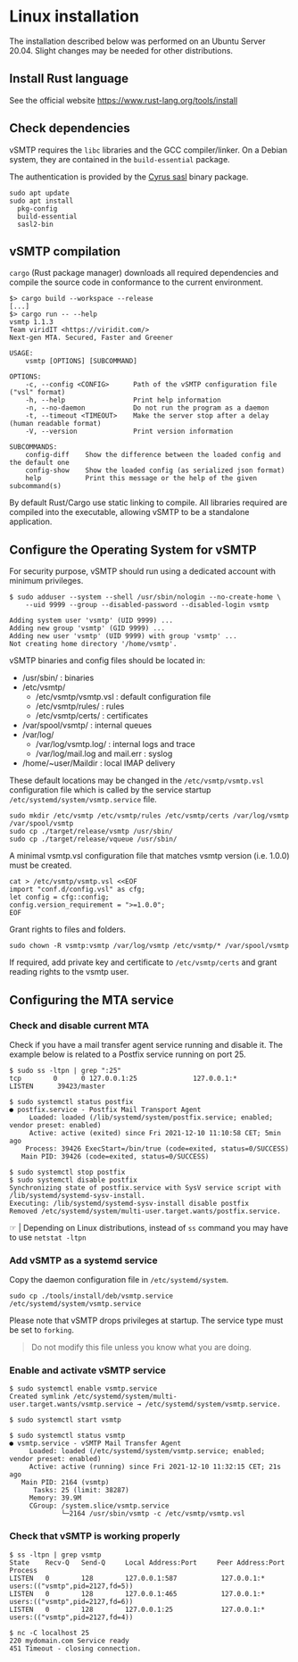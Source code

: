 # Linux installation

The installation described below was performed on an Ubuntu Server 20.04. Slight changes may be needed for other distributions.

## Install Rust language

See the official website <https://www.rust-lang.org/tools/install>

## Check dependencies

vSMTP requires the `libc` libraries and the GCC compiler/linker.
On a Debian system, they are contained in the `build-essential` package.

The authentication is provided by the [Cyrus sasl](https://www.cyrusimap.org/sasl) binary package.

```shell
sudo apt update
sudo apt install
  pkg-config 
  build-essential
  sasl2-bin
```

## vSMTP compilation

`cargo` (Rust package manager) downloads all required dependencies and compile the source code in conformance to the current environment.

```shell
$> cargo build --workspace --release
[...]
$> cargo run -- --help
vsmtp 1.1.3
Team viridIT <https://viridit.com/>
Next-gen MTA. Secured, Faster and Greener

USAGE:
    vsmtp [OPTIONS] [SUBCOMMAND]

OPTIONS:
    -c, --config <CONFIG>      Path of the vSMTP configuration file ("vsl" format)
    -h, --help                 Print help information
    -n, --no-daemon            Do not run the program as a daemon
    -t, --timeout <TIMEOUT>    Make the server stop after a delay (human readable format)
    -V, --version              Print version information

SUBCOMMANDS:
    config-diff    Show the difference between the loaded config and the default one
    config-show    Show the loaded config (as serialized json format)
    help           Print this message or the help of the given subcommand(s)
```

By default Rust/Cargo use static linking to compile. All libraries required are compiled into the executable, allowing vSMTP to be a standalone application.

## Configure the Operating System for vSMTP

For security purpose, vSMTP should run using a dedicated account with minimum privileges.

```shell
$ sudo adduser --system --shell /usr/sbin/nologin --no-create-home \
    --uid 9999 --group --disabled-password --disabled-login vsmtp
```

```shell
Adding system user 'vsmtp' (UID 9999) ...
Adding new group 'vsmtp' (GID 9999) ...
Adding new user 'vsmtp' (UID 9999) with group 'vsmtp' ...
Not creating home directory '/home/vsmtp'.
```

vSMTP binaries and config files should be located in:

- /usr/sbin/ : binaries
- /etc/vsmtp/
  - /etc/vsmtp/vsmtp.vsl : default configuration file
  - /etc/vsmtp/rules/ : rules
  - /etc/vsmtp/certs/ : certificates
- /var/spool/vsmtp/ : internal queues
- /var/log/
  - /var/log/vsmtp.log/ : internal logs and trace
  - /var/log/mail.log and mail.err : syslog
- /home/~user/Maildir : local IMAP delivery

These default locations may be changed in the `/etc/vsmtp/vsmtp.vsl` configuration file which is called by the service startup `/etc/systemd/system/vsmtp.service` file.

```shell
sudo mkdir /etc/vsmtp /etc/vsmtp/rules /etc/vsmtp/certs /var/log/vsmtp /var/spool/vsmtp
sudo cp ./target/release/vsmtp /usr/sbin/
sudo cp ./target/release/vqueue /usr/sbin/
```

A minimal vsmtp.vsl configuration file that matches vsmtp version (i.e. 1.0.0) must be created.

```shell
cat > /etc/vsmtp/vsmtp.vsl <<EOF
import "conf.d/config.vsl" as cfg;
let config = cfg::config;
config.version_requirement = ">=1.0.0";
EOF
```

Grant rights to files and folders.

```shell
sudo chown -R vsmtp:vsmtp /var/log/vsmtp /etc/vsmtp/* /var/spool/vsmtp
```

If required, add private key and certificate to `/etc/vsmtp/certs` and grant reading rights to the vsmtp user.

## Configuring the MTA service

### Check and disable current MTA

Check if you have a mail transfer agent service running and disable it. The example below is related to a Postfix service running on port 25.

```shell
$ sudo ss -ltpn | grep ":25"
tcp        0      0 127.0.0.1:25              127.0.0.1:*               LISTEN      39423/master
```

```shell
$ sudo systemctl status postfix
● postfix.service - Postfix Mail Transport Agent
     Loaded: loaded (/lib/systemd/system/postfix.service; enabled; vendor preset: enabled)
     Active: active (exited) since Fri 2021-12-10 11:10:58 CET; 5min ago
    Process: 39426 ExecStart=/bin/true (code=exited, status=0/SUCCESS)
   Main PID: 39426 (code=exited, status=0/SUCCESS)
```

```shell
$ sudo systemctl stop postfix
$ sudo systemctl disable postfix
Synchronizing state of postfix.service with SysV service script with /lib/systemd/systemd-sysv-install.
Executing: /lib/systemd/systemd-sysv-install disable postfix
Removed /etc/systemd/system/multi-user.target.wants/postfix.service.
```

&#9758; | Depending on Linux distributions, instead of `ss` command you may have to use `netstat -ltpn`

### Add vSMTP as a systemd service

Copy the daemon configuration file in `/etc/systemd/system`.

```shell
sudo cp ./tools/install/deb/vsmtp.service /etc/systemd/system/vsmtp.service
```

Please note that vSMTP drops privileges at startup. The service type must be set to `forking`. 

> Do not modify this file unless you know what you are doing.

### Enable and activate vSMTP service

```shell
$ sudo systemctl enable vsmtp.service
Created symlink /etc/systemd/system/multi-user.target.wants/vsmtp.service → /etc/systemd/system/vsmtp.service.

$ sudo systemctl start vsmtp

$ sudo systemctl status vsmtp
● vsmtp.service - vSMTP Mail Transfer Agent
     Loaded: loaded (/etc/systemd/system/vsmtp.service; enabled; vendor preset: enabled)
     Active: active (running) since Fri 2021-12-10 11:32:15 CET; 21s ago
   Main PID: 2164 (vsmtp)
      Tasks: 25 (limit: 38287)
     Memory: 39.9M
     CGroup: /system.slice/vsmtp.service
             └─2164 /usr/sbin/vsmtp -c /etc/vsmtp/vsmtp.vsl

```

### Check that vSMTP is working properly

```shell
$ ss -ltpn | grep vsmtp
State    Recv-Q   Send-Q     Local Address:Port     Peer Address:Port   Process
LISTEN   0        128        127.0.0.1:587           127.0.0.1:*       users:(("vsmtp",pid=2127,fd=5))
LISTEN   0        128        127.0.0.1:465           127.0.0.1:*       users:(("vsmtp",pid=2127,fd=6))
LISTEN   0        128        127.0.0.1:25            127.0.0.1:*       users:(("vsmtp",pid=2127,fd=4))

$ nc -C localhost 25
220 mydomain.com Service ready
451 Timeout - closing connection.
```
